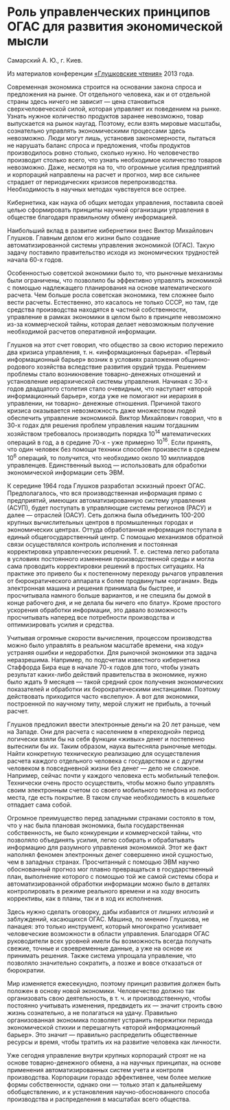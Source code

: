 # Роль управленческих принципов ОГАС для развития экономической мысли

Самарский А. Ю., г. Киев.

Из материалов конференции [«Глушковские чтения»](../глушковские-чтения.md) 2013 года.

Современная экономика строится на основании закона спроса и предложения на рынке. От отдельного человека, как и от отдельной страны здесь ничего не зависит — цена становиться сверхчеловеческой силой, которая управляет их поведением на рынке. Узнать нужное количество продуктов заранее невозможно, товар выпускается на рынок наугад. Поэтому, если взять мировые масштабы, сознательно управлять экономическими процессами здесь невозможно. Люди могут лишь, установив закономерности, пытаться не нарушать баланс спроса и предложения, чтобы продуктов производилось ровно столько, сколько нужно. Но человечество производит столько всего, что узнать необходимое количество товаров невозможно. Даже, несмотря на то, что огромные усилия предприятий и корпораций направлены на расчет и прогноз, мир все сильнее страдает от периодических кризисов перепроизводства. Необходимость в научных методах чувствуется все острее.

Кибернетика, как наука об общих методах управления, поставила своей целью сформировать принципы научной организации управления в обществе благодаря правильному обмену информацией.

Наибольший вклад в развитие кибернетики внес Виктор Михайлович Глушков. Главным делом его жизни было создание автоматизированной системы управления экономикой (ОГАС). Такую задачу поставило правительство исходя из экономических трудностей начала 60-х годов.

Особенностью советской экономики было то, что рыночные механизмы были ограничены, что позволило бы эффективно управлять экономикой с помощью надлежащего планирования на основе математического расчета. Чем больше росла советская экономика, тем сложнее было вести расчеты. Естественно, это касалось не только СССР, но там, где средства производства находятся в частной собственности, управление в рамках экономики в целом было в принципе невозможно из-за коммерческой тайны, которая делает невозможным получение необходимой расчетов оперативной информации.

Глушков на этот счет говорил, что общество за свою историю пережило два кризиса управления, т. н. «информационных барьера». «Первый информационный барьер» возник в условиях разложения общинно- родового хозяйства вследствие развития орудий труда. Решением проблемы стало возникновение товарно-денежных отношений и установление иерархической системы управления. Начиная с 30-х годов двадцатого столетия стало очевидным, что наступает «второй информационный барьер», когда уже не помогают ни иерархия в управлении, ни товарно- денежные отношения. Причиной такого кризиса оказывается невозможность даже множеством людей обеспечить управление экономикой. Виктор Михайлович говорил, что в 30-х годах для решения проблем управления нашим тогдашним хозяйством требовалось производить порядка $10^{14}$ математических операций в год, а в средине 70-х - уже примерно $10^{16}$. Если принять, что один человек без помощи техники способен произвести в среднем $10^6$ операций, то получится, что необходимо около 10 миллиардов управленцев. Единственный выход — использовать для обработки экономической информации сеть ЭВМ.

К середине 1964 года Глушков разработал эскизный проект ОГАС. Предполагалось, что вся производственная информация прямо с предприятий, имеющих автоматизированную систему управления (АСУП), будет поступать в управляющие системы регионов (РАСУ) и далее — отраслей (ОАСУ). Сеть должна была объединить 100-200 крупных вычислительных центров в промышленных городах и экономических центрах. Оттуда обработанная информация поступала в единый общегосударственный центр. С помощью механизмов обратной связи осуществлялся контроль исполнения и постоянная корректировка управленческих решений. Т. е. система легко работала в условиях постоянного изменения производственной среды и могла сама проводить корректировки решений в простых ситуациях. На практике это привело бы к постепенному переходу рычагов управления от бюрократического аппарата к более продвинутым «органам». Ведь электронная машина и решения принимала бы быстрее, и просчитывала намного больше вариантов, и не спешила бы домой в конце рабочего дня, и не делала бы ничего «по блату». Кроме простого ускорения обработки информации, это давало возможность просчитывать наперед все потребности производства и оптимизировать усилия и средства.

Учитывая огромные скорости вычисления, процессом производства можно было управлять в реальном масштабе времени, «на ходу» устраняя ошибки и недоработки. Для рыночной экономики эта задача неразрешима. Например, по подсчетам известного кибернетика Стаффорда Бира еще в начале 70-х годов для того, чтобы узнать результат каких-либо действий правительства в экономике, нужно было ждать 9 месяцев — такой средний срок получения экономических показателей и обработки их бюрократическими инстанциями. Поэтому действовать приходится часто «вслепую». А вот для экономики, построенной по научному типу, мерой служит не прибыль, а точный расчет.

Глушков предложил ввести электронные деньги на 20 лет раньше, чем на Западе. Они для расчета с населением в «переходной» период логически взяли бы на себя функции «живых» денег и постепенно вытеснили бы их. Таким образом, наука вытесняла рыночные методы. Найти конкретную техническую реализацию для осуществления расчета каждого отдельного человека с государством и с другим человеком в повседневной жизни без денег — дело не сложное. Например, сейчас почти у каждого человека есть мобильный телефон. Технически очень просто осуществить, чтобы можно было управлять своим электронным счетом со своего мобильного телефона из любого места, где есть покрытие. В таком случае необходимость в кошельке отпадает сама собой.

Огромное преимущество перед западными странами состояло в том, что у нас была плановая экономика, была государственная собственность, не было конкуренции и коммерческой тайны, что позволяло объединять усилия, легко собирать и обрабатывать информацию для разумного управления экономикой. Этот же факт наполнял феномен электронных денег совершенно иной сущностью, чем в западных странах. Просчитанный с помощью ЭВМ научно обоснованный прогноз мог плавно превращаться в государственный план, выполнение которого с помощью той же самой системы сбора и автоматизированной обработки информации можно было в деталях контролировать в режиме реального времени и на ходу вносить коррективы, как в планы, так и в ход их исполнения.

Здесь нужно сделать оговорку, дабы избавится от лишних иллюзий и заблуждений, касающихся ОГАС. Машина, по мнению Глушкова, не панацея: это только инструмент, который многократно усиливает человеческие возможности в области управления. Благодаря ОГАС руководители всех уровней имели бы возможность всегда получать свежие, точные и своевременные данные, а уже на основе их принимать решения. Также система упрощала управление, что позволяло значительно сократить, а позже и вовсе отказаться от бюрократии.

Мир изменяется ежесекундно, поэтому принцип развития должен быть положен в основу новой экономики. Человечество должно так организовать свою деятельность, в т. ч. и производственную, чтобы постоянно учитывать изменения, предвидеть их — значит строить свою жизнь сознательно, а не полагаться на удачу. Правильно организованная экономика позволяет устранить пережитки периода экономической стихии и перешагнуть «второй информационный барьер». Это значит — правильно распределить общественные ресурсы и время, чтобы тратить их на развитие человека как личности.

Уже сегодня управление внутри крупных корпораций строят не на основе товарно-денежного обмена, а на научных принципах, на основе применения автоматизированных систем учета и контроля производства. Корпорации гораздо эффективнее, чем более мелкие формы собственности, однако они — только этап к дальнейшему обобществлению, и к установления научно-обоснованного способа производства и распределения в масштабах всего общества.